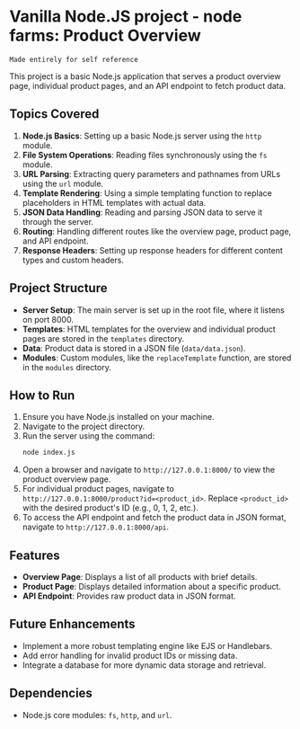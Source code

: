 # Vanilla Node.JS project - node farms: Product Overview
`Made entirely for self reference`

This project is a basic Node.js application that serves a product overview page, individual product pages, and an API endpoint to fetch product data.

## Topics Covered

1. **Node.js Basics**: Setting up a basic Node.js server using the `http` module.
2. **File System Operations**: Reading files synchronously using the `fs` module.
3. **URL Parsing**: Extracting query parameters and pathnames from URLs using the `url` module.
4. **Template Rendering**: Using a simple templating function to replace placeholders in HTML templates with actual data.
5. **JSON Data Handling**: Reading and parsing JSON data to serve it through the server.
6. **Routing**: Handling different routes like the overview page, product page, and API endpoint.
7. **Response Headers**: Setting up response headers for different content types and custom headers.

## Project Structure

- **Server Setup**: The main server is set up in the root file, where it listens on port 8000.
- **Templates**: HTML templates for the overview and individual product pages are stored in the `templates` directory.
- **Data**: Product data is stored in a JSON file (`data/data.json`).
- **Modules**: Custom modules, like the `replaceTemplate` function, are stored in the `modules` directory.

## How to Run

1. Ensure you have Node.js installed on your machine.
2. Navigate to the project directory.
3. Run the server using the command:
   ```bash
   node index.js
   ```
4. Open a browser and navigate to `http://127.0.0.1:8000/` to view the product overview page.
5. For individual product pages, navigate to `http://127.0.0.1:8000/product?id=<product_id>`. Replace `<product_id>` with the desired product's ID (e.g., 0, 1, 2, etc.).
6. To access the API endpoint and fetch the product data in JSON format, navigate to `http://127.0.0.1:8000/api`.

## Features

- **Overview Page**: Displays a list of all products with brief details.
- **Product Page**: Displays detailed information about a specific product.
- **API Endpoint**: Provides raw product data in JSON format.

## Future Enhancements

- Implement a more robust templating engine like EJS or Handlebars.
- Add error handling for invalid product IDs or missing data.
- Integrate a database for more dynamic data storage and retrieval.

## Dependencies

- Node.js core modules: `fs`, `http`, and `url`.
